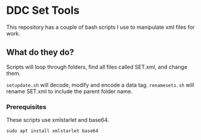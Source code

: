 # DDC Set Tools

This repository has a couple of bash scripts I use to manipulate xml files for work.

## What do they do?

Scripts will loop through folders, find all files called SET.xml, and change them.

`setupdate.sh` will decode, modify and encode a data tag.
`renamesets.sh` will rename SET.xml to include the parent folder name.

### Prerequisites

These scripts use xmlstarlet and base64.

```
sudo apt install xmlstarlet base64
```